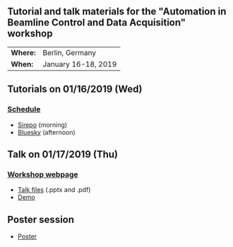 ## Tutorial and talk materials for the "Automation in Beamline Control and Data Acquisition" workshop

|   |   |
|---|---|
| **Where:** | Berlin, Germany |
| **When:** | January 16-18, 2019 |

## Tutorials on 01/16/2019 (Wed)

### [Schedule](https://indico.helmholtz-berlin.de/conferenceTimeTable.py?confId=11#20190116)

- [Sirepo](Sirepo.md) (morning)
- [Bluesky](https://github.com/mrakitin/Berlin-2019-bluesky-tutorial) (afternoon)

## Talk on 01/17/2019 (Thu)

### [Workshop webpage](https://indico.helmholtz-berlin.de/contributionDisplay.py?contribId=8&sessionId=1&confId=11)

- [Talk files](talk/) (.pptx and .pdf)
- [Demo](demo/LaptopCam.ipynb)

## Poster session

- [Poster](poster/Berlin-2019_mrakitin.pdf)

